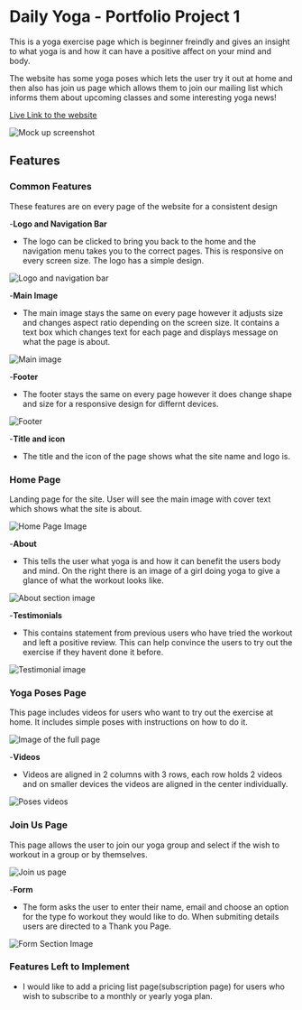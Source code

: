 # Daily Yoga - Portfolio Project 1
This is a yoga exercise page which is beginner freindly and gives an insight to what yoga is and how it can have a positive affect on your mind and body.

The website has some yoga poses which lets the user try it out at home and then also has join us page which allows them to  join our mailing list which informs them about upcoming classes and some interesting yoga news!

[Live Link to the website](https://fatimaqais.github.io/daily-yoga/)

![Mock up screenshot]()

## Features

### Common Features

These features are on every page of the website for a consistent design

-__Logo and Navigation Bar__
- The logo can be clicked to bring you back to the home and the navigation menu takes you to the correct pages. This is responsive on every screen size. The logo has a simple design.

![Logo and navigation bar]()

-__Main Image__
- The main image stays the same on every page however it adjusts size and changes aspect ratio depending on the screen size. It contains a text box which changes text for each page and displays message on what the page is about.

![Main image]()

-__Footer__
- The footer stays the same on every page however it does change shape and size for a responsive design for differnt devices.

![Footer]()

-__Title and icon__
- The title and the icon of the page shows what the site name and logo is. 

### Home Page
 Landing page for the site. User will see the main image with cover text which shows what the site is about.

 ![Home Page Image]()

-__About__
- This tells the user what yoga is and how it can benefit the users body and mind. On the right there is an image of a girl doing yoga to give a glance of what the workout looks like.

![About section image]()

-__Testimonials__
- This contains statement from previous users who have tried the workout and left a positive review. This can help convince the users to  try out the exercise if they havent done it before.

![Testimonial image]()

### Yoga Poses Page
This page includes videos for users who want to try out the exercise at home. It includes simple poses with instructions on how to do it.

![Image of the full page]()

-__Videos__
- Videos are aligned in 2 columns with 3 rows, each row holds 2 videos and on smaller devices the videos are aligned in the center individually.

![Poses videos]()

### Join Us Page
This page allows the user to join our yoga group and select if the wish to workout in a group or by themselves.

 ![Join us page]()

-__Form__
- The form asks the user to enter their name, email and choose an option for the type fo workout they would like to do. When submiting details users are directed to a Thank you Page.

![Form Section Image]()

### Features Left to Implement
- I would like to add a pricing list page(subscription page) for users who wish to subscribe to a monthly or yearly yoga plan. 

